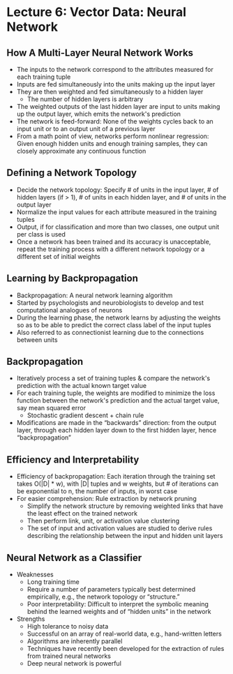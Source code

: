 # Lecture 6: Vector Data: Neural Network
## How A Multi-Layer Neural Network Works
* The inputs to the network correspond to the attributes measured for each training tuple 
* Inputs are fed simultaneously into the units making up the input layer
* They are then weighted and fed simultaneously to a hidden layer
  * The number of hidden layers is arbitrary
* The weighted outputs of the last hidden layer are input to units making up the output layer, which emits the network's prediction
* The network is feed-forward: None of the weights cycles back to an input unit or to an output unit of a previous layer
* From a math point of view, networks perform nonlinear regression: Given enough hidden units and enough training samples, they can closely approximate any continuous function
## Defining a Network Topology
* Decide the network topology: Specify # of units in the input layer, # of hidden layers (if > 1), # of units in each hidden layer, and # of
units in the output layer
* Normalize the input values for each attribute measured in the training tuples
* Output, if for classification and more than two classes, one output unit per class is used
* Once a network has been trained and its accuracy is unacceptable, repeat the training process with a different network topology or a different set of initial weights
## Learning by Backpropagation
* Backpropagation: A neural network learning algorithm 
* Started by psychologists and neurobiologists to develop and test computational analogues of neurons
* During the learning phase, the network learns by adjusting the weights so as to be able to predict the correct class label of the input tuples
* Also referred to as connectionist learning due to the connections between units
## Backpropagation
* Iteratively process a set of training tuples & compare the network's prediction with the actual known target value
* For each training tuple, the weights are modified to minimize the loss function between the network's prediction and the actual target value, say mean squared error
  * Stochastic gradient descent + chain rule
* Modifications are made in the “backwards” direction: from the output layer, through each hidden layer down to the first hidden layer, hence “backpropagation”
## Efficiency and Interpretability
* Efficiency of backpropagation: Each iteration through the training set takes O(|D| * w), with |D| tuples and w weights, but # of iterations can be exponential to n, the number of inputs, in worst case
* For easier comprehension: Rule extraction by network pruning
  * Simplify the network structure by removing weighted links that have the least effect on the trained network
  * Then perform link, unit, or activation value clustering
  * The set of input and activation values are studied to derive rules describing the relationship between the input and hidden unit layers
## Neural Network as a Classifier
* Weaknesses
  * Long training time
  * Require a number of parameters typically best determined empirically, e.g., the network topology or “structure.”
  * Poor interpretability: Difficult to interpret the symbolic meaning behind the learned weights and of “hidden units” in the network
* Strengths
  * High tolerance to noisy data
  * Successful on an array of real-world data, e.g., hand-written letters
  * Algorithms are inherently parallel
  * Techniques have recently been developed for the extraction of rules from trained neural networks
  * Deep neural network is powerful
